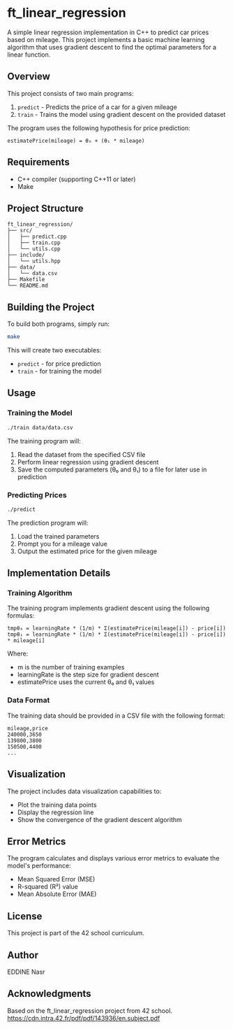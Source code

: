 # ft_linear_regression

A simple linear regression implementation in C++ to predict car prices based on mileage. This project implements a basic machine learning algorithm that uses gradient descent to find the optimal parameters for a linear function.

## Overview

This project consists of two main programs:
1. `predict` - Predicts the price of a car for a given mileage
2. `train` - Trains the model using gradient descent on the provided dataset

The program uses the following hypothesis for price prediction:
```
estimatePrice(mileage) = θ₀ + (θ₁ * mileage)
```

## Requirements

- C++ compiler (supporting C++11 or later)
- Make

## Project Structure

```
ft_linear_regression/
├── src/
│   ├── predict.cpp
│   ├── train.cpp
│   └── utils.cpp
├── include/
│   └── utils.hpp
├── data/
│   └── data.csv
├── Makefile
└── README.md
```

## Building the Project

To build both programs, simply run:
```bash
make
```

This will create two executables:
- `predict` - for price prediction
- `train` - for training the model

## Usage

### Training the Model

```bash
./train data/data.csv
```

The training program will:
1. Read the dataset from the specified CSV file
2. Perform linear regression using gradient descent
3. Save the computed parameters (θ₀ and θ₁) to a file for later use in prediction

### Predicting Prices

```bash
./predict
```

The prediction program will:
1. Load the trained parameters
2. Prompt you for a mileage value
3. Output the estimated price for the given mileage

## Implementation Details

### Training Algorithm

The training program implements gradient descent using the following formulas:

```
tmpθ₀ = learningRate * (1/m) * Σ(estimatePrice(mileage[i]) - price[i])
tmpθ₁ = learningRate * (1/m) * Σ(estimatePrice(mileage[i]) - price[i]) * mileage[i]
```

Where:
- m is the number of training examples
- learningRate is the step size for gradient descent
- estimatePrice uses the current θ₀ and θ₁ values

### Data Format

The training data should be provided in a CSV file with the following format:
```
mileage,price
240000,3650
139800,3800
150500,4400
...
```

## Visualization

The project includes data visualization capabilities to:
- Plot the training data points
- Display the regression line
- Show the convergence of the gradient descent algorithm

## Error Metrics

The program calculates and displays various error metrics to evaluate the model's performance:
- Mean Squared Error (MSE)
- R-squared (R²) value
- Mean Absolute Error (MAE)

## License

This project is part of the 42 school curriculum.

## Author

EDDINE Nasr

## Acknowledgments

Based on the ft_linear_regression project from 42 school.
https://cdn.intra.42.fr/pdf/pdf/143936/en.subject.pdf